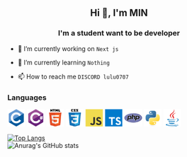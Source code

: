 <h2 align="center">Hi 👋, I'm MIN</h2>
<h3 align="center">I'm a student want to be developer</h3>

- 🔭 I’m currently working on `Next js`

- 🌱 I’m currently learning `Nothing`

- 📫 How to reach me `DISCORD lulu0707`

<h3 align="left">Languages</h3>
<p align="left">
<img src="https://raw.githubusercontent.com/devicons/devicon/master/icons/c/c-original.svg" alt="c" width="40" height="40"/>
<img src="https://raw.githubusercontent.com/devicons/devicon/master/icons/csharp/csharp-original.svg" alt="csharp" width="40" height="40"/>
<img src="https://raw.githubusercontent.com/devicons/devicon/master/icons/html5/html5-original-wordmark.svg" alt="html5" width="40" height="40"/>
<img src="https://raw.githubusercontent.com/devicons/devicon/master/icons/css3/css3-original-wordmark.svg" alt="css3" width="40" height="40"/>
<img src="https://raw.githubusercontent.com/devicons/devicon/master/icons/javascript/javascript-original.svg" alt="javascript" width="40" height="40"/>
<img src="https://raw.githubusercontent.com/devicons/devicon/master/icons/typescript/typescript-original.svg" alt="typescript" width="40" height="40"/>
<img src="https://raw.githubusercontent.com/devicons/devicon/master/icons/php/php-original.svg" alt="php" width="40" height="40"/>
<img src="https://raw.githubusercontent.com/devicons/devicon/master/icons/python/python-original.svg" alt="python" width="40" height="40"/>
<img src="https://raw.githubusercontent.com/devicons/devicon/master/icons/java/java-original.svg" alt="java" width="40" height="40"/>
</p>

[![Top Langs](https://github-readme-stats.vercel.app/api/top-langs/?username=MIN0707&layout=compact&theme=apprentice&hide=TeX)](https://github.com/anuraghazra/github-readme-stats)
</br>
![Anurag's GitHub stats](https://github-readme-stats.vercel.app/api?username=MIN0707&count_private=true&theme=apprentice)
